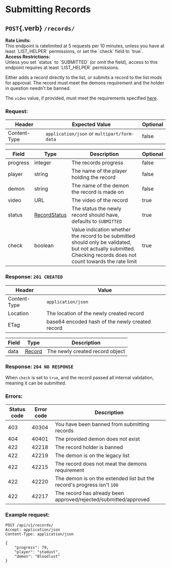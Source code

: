 <div class='panel fade js-scroll-anim' data-anim='fade'>

# Submitting Records

## `POST`{.verb} `/records/`

<div class='info-yellow'>
<b>Rate Limits:</b><br>
This endpoint is ratelimited at 5 requests per 10 minutes, unless you have at least `LIST_HELPER` permissions, or set the `check` field to `true`.
</div>

<div class='info-yellow'>
<b>Access Restrictions:</b><br>
Unless you set `status` to `SUBMITTED` (or omit the field), access to this endpoint requires at least `LIST_HELPER` permissions.
</div>

Either adds a record directly to the list, or submits a record to the list mods for approval. The record must meet the demons requirement and the holder in question needn't be banned.

The `video` value, if provided, must meet the requirements specified [here](/documentation/#video).

### Request:

| Header       | Expected Value                              | Optional |
| ------------ | ------------------------------------------- | -------- |
| Content-Type | `application/json` or `multipart/form-data` | false    |

| Field    | Type                                                  | Description                                                                                                                                                      | Optional |
| -------- | ----------------------------------------------------- | ---------------------------------------------------------------------------------------------------------------------------------------------------------------- | -------- |
| progress | integer                                               | The records progress                                                                                                                                             | false    |
| player   | string                                                | The name of the player holding the record                                                                                                                        | false    |
| demon    | string                                                | The name of the demon the record is made on                                                                                                                      | false    |
| video    | URL                                                   | The video of the record                                                                                                                                          | true     |
| status   | [RecordStatus](/documentation/objects/#record-status) | The status the newly record should have, defaults to `SUBMITTED`                                                                                                 | true     |
| check    | boolean                                               | Value indication whether the record to be submitted should only be validated, but not actually submitted. Checking records does not count towards the rate limit | true     |

### Response: `201 CREATED`

| Header       | Value                                           |
| ------------ | ----------------------------------------------- |
| Content-Type | `application/json`                              |
| Location     | The location of the newly created record        |
| ETag         | base64 encoded hash of the newly created record |

| Field | Type                                     | Description                     |
| ----- | ---------------------------------------- | ------------------------------- |
| data  | [Record](/documentation/objects/#record) | The newly created record object |

### Response: `204 NO RESPONSE`

When `check` is set to `true`, and the record passed all internal validation, meaning it can be submitted.

### Errors:

| Status code | Error code | Description                                                             |
| ----------- | ---------- | ----------------------------------------------------------------------- |
| 403         | 40304      | You have been banned from submitting records                            |
| 404         | 40401      | The provided demon does not exist                                       |
| 422         | 42218      | The record holder is banned                                             |
| 422         | 42219      | The demon is on the legacy list                                         |
| 422         | 42215      | The record does not meat the demons requirement                         |
| 422         | 42220      | The demon is on the extended list but the record's progress isn't `100` |
| 422         | 42217      | The record has already been approved/rejected/submitted/approved        |

### Example request:

```
POST /api/v1/records/
Accept: application/json
Content-Type: application/json

{
    "progress": 79,
    "player": "stadust",
    "demon": "Bloodlust"
}
```

</div>
